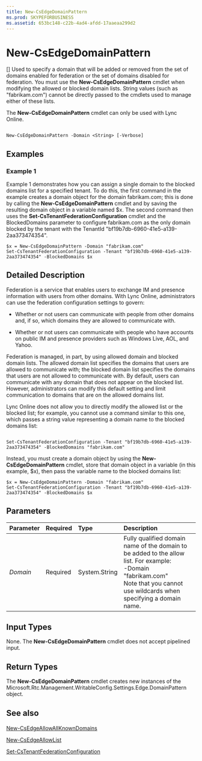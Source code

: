 ```yaml
---
title: New-CsEdgeDomainPattern
ms.prod: SKYPEFORBUSINESS
ms.assetid: 653bc148-c22b-4ad4-afdd-17aaeaa299d2
---
```



# New-CsEdgeDomainPattern
[]
Used to specify a domain that will be added or removed from the set of domains enabled for federation or the set of domains disabled for federation. You must use the **New-CsEdgeDomainPattern** cmdlet when modifying the allowed or blocked domain lists. String values (such as "fabrikam.com") cannot be directly passed to the cmdlets used to manage either of these lists.
  
    
    

The **New-CsEdgeDomainPattern** cmdlet can only be used with Lync Online.
```

New-CsEdgeDomainPattern -Domain <String> [-Verbose]
```


## Examples
<a name="Examples"> </a>


### Example 1

Example 1 demonstrates how you can assign a single domain to the blocked domains list for a specified tenant. To do this, the first command in the example creates a domain object for the domain fabrikam.com; this is done by calling the **New-CsEdgeDomainPattern** cmdlet and by saving the resulting domain object in a variable named $x. The second command then uses the **Set-CsTenantFederationConfiguration** cmdlet and the BlockedDomains parameter to configure fabrikam.com as the only domain blocked by the tenant with the TenantId "bf19b7db-6960-41e5-a139-2aa373474354".
  
    
    

```
$x = New-CsEdgeDomainPattern -Domain "fabrikam.com"
Set-CsTenantFederationConfiguration -Tenant "bf19b7db-6960-41e5-a139-2aa373474354" -BlockedDomains $x
```


## Detailed Description
<a name="DetailedDescription"> </a>

Federation is a service that enables users to exchange IM and presence information with users from other domains. With Lync Online, administrators can use the federation configuration settings to govern:
  
    
    

- Whether or not users can communicate with people from other domains and, if so, which domains they are allowed to communicate with.
    
  
- Whether or not users can communicate with people who have accounts on public IM and presence providers such as Windows Live, AOL, and Yahoo.
    
  
Federation is managed, in part, by using allowed domain and blocked domain lists. The allowed domain list specifies the domains that users are allowed to communicate with; the blocked domain list specifies the domains that users are not allowed to communicate with. By default, users can communicate with any domain that does not appear on the blocked list. However, administrators can modify this default setting and limit communication to domains that are on the allowed domains list.
  
    
    
Lync Online does not allow you to directly modify the allowed list or the blocked list; for example, you cannot use a command similar to this one, which passes a string value representing a domain name to the blocked domains list:
  
    
    



```

Set-CsTenantFederationConfiguration -Tenant "bf19b7db-6960-41e5-a139-2aa373474354" -BlockedDomains "fabrikam.com"
```

Instead, you must create a domain object by using the **New-CsEdgeDomainPattern** cmdlet, store that domain object in a variable (in this example, $x), then pass the variable name to the blocked domains list:
  
    
    



```
$x = New-CsEdgeDomainPattern -Domain "fabrikam.com"
Set-CsTenantFederationConfiguration -Tenant "bf19b7db-6960-41e5-a139-2aa373474354" -BlockedDomains $x
```


## Parameters
<a name="DetailedDescription"> </a>



|**Parameter**|**Required**|**Type**|**Description**|
|:-----|:-----|:-----|:-----|
| _Domain_ <br/> |Required  <br/> |System.String  <br/> |Fully qualified domain name of the domain to be added to the allow list. For example:  <br/> -Domain "fabrikam.com"  <br/> Note that you cannot use wildcards when specifying a domain name.  <br/> |
   

## Input Types
<a name="InputTypes"> </a>

None. The **New-CsEdgeDomainPattern** cmdlet does not accept pipelined input.
  
    
    

## Return Types
<a name="ReturnTypes"> </a>

The **New-CsEdgeDomainPattern** cmdlet creates new instances of the Microsoft.Rtc.Management.WritableConfig.Settings.Edge.DomainPattern object.
  
    
    

## See also
<a name="ReturnTypes"> </a>


#### 


  
    
    
 [New-CsEdgeAllowAllKnownDomains](new-csedgeallowallknowndomains.md)
  
    
    
 [New-CsEdgeAllowList](new-csedgeallowlist.md)
  
    
    
 [Set-CsTenantFederationConfiguration](set-cstenantfederationconfiguration.md)
